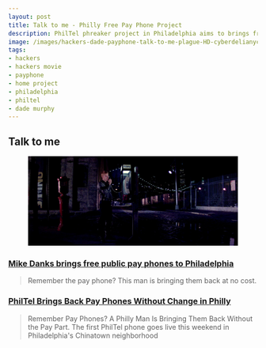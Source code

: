 ```yaml
---
layout: post
title: Talk to me - Philly Free Pay Phone Project
description: PhilTel phreaker project in Philadelphia aims to brings free pay phones back to public spaces.
image: /images/hackers-dade-payphone-talk-to-me-plague-HD-cyberdelianyc-site.jpg
tags:
- hackers
- hackers movie
- payphone
- home project
- philadelphia
- philtel
- dade murphy
---
```


## Talk to me

<figure class="figure"><img class="figure-img img-fluid" src="/images/hackers-dade-payphone-talk-to-me-plague-HD-cyberdelianyc-site.jpg" alt="Scene from Hackers (1995) film: Dade Murphy stands on a dark, empty street in NYC on a payphone calling The Plague to arrange a handoff of a floppy disk with some coveted evidence data on it. 'Talk to me', Plague answers on the other end.">
</figure>

### [Mike Danks brings free public pay phones to Philadelphia](https://www.washingtonpost.com/lifestyle/2022/12/16/philadelphia-free-pay-phones-dank/)

> Remember the pay phone? This man is bringing them back at no cost.

### [PhilTel Brings Back Pay Phones Without Change in Philly](https://www.nbcphiladelphia.com/news/tech/pay-phone-philadelphia/3452775/)

> Remember Pay Phones? A Philly Man Is Bringing Them Back Without the Pay Part. The first PhilTel phone goes live this weekend in Philadelphia's Chinatown neighborhood